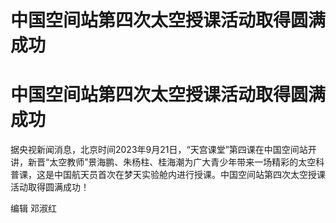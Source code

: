 # 中国空间站第四次太空授课活动取得圆满成功

# 中国空间站第四次太空授课活动取得圆满成功

据央视新闻消息，北京时间2023年9月21日，“天宫课堂”第四课在中国空间站开讲，新晋“太空教师”景海鹏、朱杨柱、桂海潮为广大青少年带来一场精彩的太空科普课，这是中国航天员首次在梦天实验舱内进行授课。中国空间站第四次太空授课活动取得圆满成功！

编辑 邓淑红

